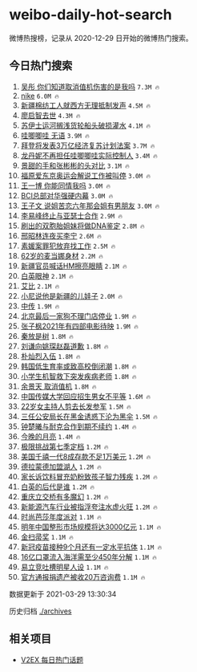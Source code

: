 # weibo-daily-hot-search

微博热搜榜，记录从 2020-12-29 日开始的微博热门搜索。

## 今日热门搜索

<!-- BEGIN -->

1. [吴彤 你们知道取消值机伤害的是我吗](https://s.weibo.com/weibo?q=%E5%90%B4%E5%BD%A4%20%E4%BD%A0%E4%BB%AC%E7%9F%A5%E9%81%93%E5%8F%96%E6%B6%88%E5%80%BC%E6%9C%BA%E4%BC%A4%E5%AE%B3%E7%9A%84%E6%98%AF%E6%88%91%E5%90%97&Refer=top) `7.3M 🔥`
1. [nike](https://s.weibo.com/weibo?q=nike&Refer=top) `6.0M 🔥`
1. [新疆棉纺工人就西方无理抵制发声](https://s.weibo.com/weibo?q=%23%E6%96%B0%E7%96%86%E6%A3%89%E7%BA%BA%E5%B7%A5%E4%BA%BA%E5%B0%B1%E8%A5%BF%E6%96%B9%E6%97%A0%E7%90%86%E6%8A%B5%E5%88%B6%E5%8F%91%E5%A3%B0%23&Refer=top) `4.5M 🔥`
1. [廖启智去世](https://s.weibo.com/weibo?q=%23%E5%BB%96%E5%90%AF%E6%99%BA%E5%8E%BB%E4%B8%96%23&Refer=top) `4.3M 🔥`
1. [苏伊士运河搁浅货轮船头破损灌水](https://s.weibo.com/weibo?q=%23%E8%8B%8F%E4%BC%8A%E5%A3%AB%E8%BF%90%E6%B2%B3%E6%90%81%E6%B5%85%E8%B4%A7%E8%BD%AE%E8%88%B9%E5%A4%B4%E7%A0%B4%E6%8D%9F%E7%81%8C%E6%B0%B4%23&Refer=top) `4.1M 🔥`
1. [哇唧唧哇 无语](https://s.weibo.com/weibo?q=%E5%93%87%E5%94%A7%E5%94%A7%E5%93%87%20%E6%97%A0%E8%AF%AD&Refer=top) `3.9M 🔥`
1. [拜登将发表3万亿经济复苏计划法案](https://s.weibo.com/weibo?q=%23%E6%8B%9C%E7%99%BB%E5%B0%86%E5%8F%91%E8%A1%A83%E4%B8%87%E4%BA%BF%E7%BB%8F%E6%B5%8E%E5%A4%8D%E8%8B%8F%E8%AE%A1%E5%88%92%E6%B3%95%E6%A1%88%23&Refer=top) `3.7M 🔥`
1. [龙丹妮不再担任哇唧唧哇实际控制人](https://s.weibo.com/weibo?q=%23%E9%BE%99%E4%B8%B9%E5%A6%AE%E4%B8%8D%E5%86%8D%E6%8B%85%E4%BB%BB%E5%93%87%E5%94%A7%E5%94%A7%E5%93%87%E5%AE%9E%E9%99%85%E6%8E%A7%E5%88%B6%E4%BA%BA%23&Refer=top) `3.4M 🔥`
1. [景甜的手和张彬彬的头对比](https://s.weibo.com/weibo?q=%23%E6%99%AF%E7%94%9C%E7%9A%84%E6%89%8B%E5%92%8C%E5%BC%A0%E5%BD%AC%E5%BD%AC%E7%9A%84%E5%A4%B4%E5%AF%B9%E6%AF%94%23&Refer=top) `3.1M 🔥`
1. [福原爱东京奥运会解说工作被叫停](https://s.weibo.com/weibo?q=%23%E7%A6%8F%E5%8E%9F%E7%88%B1%E4%B8%9C%E4%BA%AC%E5%A5%A5%E8%BF%90%E4%BC%9A%E8%A7%A3%E8%AF%B4%E5%B7%A5%E4%BD%9C%E8%A2%AB%E5%8F%AB%E5%81%9C%23&Refer=top) `3.0M 🔥`
1. [王一博 你能同情我吗](https://s.weibo.com/weibo?q=%E7%8E%8B%E4%B8%80%E5%8D%9A%20%E4%BD%A0%E8%83%BD%E5%90%8C%E6%83%85%E6%88%91%E5%90%97&Refer=top) `3.0M 🔥`
1. [BCI总部对华强硬内幕](https://s.weibo.com/weibo?q=%23BCI%E6%80%BB%E9%83%A8%E5%AF%B9%E5%8D%8E%E5%BC%BA%E7%A1%AC%E5%86%85%E5%B9%95%23&Refer=top) `3.0M 🔥`
1. [王子文 说姐苦恋六年那会姐有男朋友](https://s.weibo.com/weibo?q=%E7%8E%8B%E5%AD%90%E6%96%87%20%E8%AF%B4%E5%A7%90%E8%8B%A6%E6%81%8B%E5%85%AD%E5%B9%B4%E9%82%A3%E4%BC%9A%E5%A7%90%E6%9C%89%E7%94%B7%E6%9C%8B%E5%8F%8B&Refer=top) `3.0M 🔥`
1. [李易峰终止与亚瑟士合作](https://s.weibo.com/weibo?q=%23%E6%9D%8E%E6%98%93%E5%B3%B0%E7%BB%88%E6%AD%A2%E4%B8%8E%E4%BA%9A%E7%91%9F%E5%A3%AB%E5%90%88%E4%BD%9C%23&Refer=top) `2.9M 🔥`
1. [刷出的双胞胎姐妹将做DNA鉴定](https://s.weibo.com/weibo?q=%E5%88%B7%E5%87%BA%E7%9A%84%E5%8F%8C%E8%83%9E%E8%83%8E%E5%A7%90%E5%A6%B9%E5%B0%86%E5%81%9ADNA%E9%89%B4%E5%AE%9A&Refer=top) `2.8M 🔥`
1. [邢昭林连夜买李宁](https://s.weibo.com/weibo?q=%23%E9%82%A2%E6%98%AD%E6%9E%97%E8%BF%9E%E5%A4%9C%E4%B9%B0%E6%9D%8E%E5%AE%81%23&Refer=top) `2.6M 🔥`
1. [素媛案罪犯放弃找工作](https://s.weibo.com/weibo?q=%E7%B4%A0%E5%AA%9B%E6%A1%88%E7%BD%AA%E7%8A%AF%E6%94%BE%E5%BC%83%E6%89%BE%E5%B7%A5%E4%BD%9C&Refer=top) `2.5M 🔥`
1. [62岁的麦当娜身材](https://s.weibo.com/weibo?q=%2362%E5%B2%81%E7%9A%84%E9%BA%A6%E5%BD%93%E5%A8%9C%E8%BA%AB%E6%9D%90%23&Refer=top) `2.2M 🔥`
1. [新疆官员喊话HM擦亮眼睛](https://s.weibo.com/weibo?q=%23%E6%96%B0%E7%96%86%E5%AE%98%E5%91%98%E5%96%8A%E8%AF%9DHM%E6%93%A6%E4%BA%AE%E7%9C%BC%E7%9D%9B%23&Refer=top) `2.1M 🔥`
1. [白英眼神](https://s.weibo.com/weibo?q=%23%E7%99%BD%E8%8B%B1%E7%9C%BC%E7%A5%9E%23&Refer=top) `2.1M 🔥`
1. [艾比](https://s.weibo.com/weibo?q=%E8%89%BE%E6%AF%94&Refer=top) `2.1M 🔥`
1. [小尼说他是新疆的儿娃子](https://s.weibo.com/weibo?q=%23%E5%B0%8F%E5%B0%BC%E8%AF%B4%E4%BB%96%E6%98%AF%E6%96%B0%E7%96%86%E7%9A%84%E5%84%BF%E5%A8%83%E5%AD%90%23&Refer=top) `2.0M 🔥`
1. [中传](https://s.weibo.com/weibo?q=%E4%B8%AD%E4%BC%A0&Refer=top) `1.9M 🔥`
1. [北京最后一家狗不理门店停业](https://s.weibo.com/weibo?q=%23%E5%8C%97%E4%BA%AC%E6%9C%80%E5%90%8E%E4%B8%80%E5%AE%B6%E7%8B%97%E4%B8%8D%E7%90%86%E9%97%A8%E5%BA%97%E5%81%9C%E4%B8%9A%23&Refer=top) `1.9M 🔥`
1. [张子枫2021年有四部电影待映](https://s.weibo.com/weibo?q=%23%E5%BC%A0%E5%AD%90%E6%9E%AB2021%E5%B9%B4%E6%9C%89%E5%9B%9B%E9%83%A8%E7%94%B5%E5%BD%B1%E5%BE%85%E6%98%A0%23&Refer=top) `1.9M 🔥`
1. [秦放是树](https://s.weibo.com/weibo?q=%23%E7%A7%A6%E6%94%BE%E6%98%AF%E6%A0%91%23&Refer=top) `1.8M 🔥`
1. [刘谦向姚琛赵磊道歉](https://s.weibo.com/weibo?q=%23%E5%88%98%E8%B0%A6%E5%90%91%E5%A7%9A%E7%90%9B%E8%B5%B5%E7%A3%8A%E9%81%93%E6%AD%89%23&Refer=top) `1.8M 🔥`
1. [朴灿烈入伍](https://s.weibo.com/weibo?q=%23%E6%9C%B4%E7%81%BF%E7%83%88%E5%85%A5%E4%BC%8D%23&Refer=top) `1.8M 🔥`
1. [韩国低生育率或致高校倒闭潮](https://s.weibo.com/weibo?q=%23%E9%9F%A9%E5%9B%BD%E4%BD%8E%E7%94%9F%E8%82%B2%E7%8E%87%E6%88%96%E8%87%B4%E9%AB%98%E6%A0%A1%E5%80%92%E9%97%AD%E6%BD%AE%23&Refer=top) `1.8M 🔥`
1. [小学生机智救下突发疾病老师](https://s.weibo.com/weibo?q=%E5%B0%8F%E5%AD%A6%E7%94%9F%E6%9C%BA%E6%99%BA%E6%95%91%E4%B8%8B%E7%AA%81%E5%8F%91%E7%96%BE%E7%97%85%E8%80%81%E5%B8%88&Refer=top) `1.8M 🔥`
1. [余景天 取消值机](https://s.weibo.com/weibo?q=%E4%BD%99%E6%99%AF%E5%A4%A9%20%E5%8F%96%E6%B6%88%E5%80%BC%E6%9C%BA&Refer=top) `1.8M 🔥`
1. [中国传媒大学回应招生男女不平等](https://s.weibo.com/weibo?q=%23%E4%B8%AD%E5%9B%BD%E4%BC%A0%E5%AA%92%E5%A4%A7%E5%AD%A6%E5%9B%9E%E5%BA%94%E6%8B%9B%E7%94%9F%E7%94%B7%E5%A5%B3%E4%B8%8D%E5%B9%B3%E7%AD%89%23&Refer=top) `1.6M 🔥`
1. [22岁女主持人剪去长发参军](https://s.weibo.com/weibo?q=%2322%E5%B2%81%E5%A5%B3%E4%B8%BB%E6%8C%81%E4%BA%BA%E5%89%AA%E5%8E%BB%E9%95%BF%E5%8F%91%E5%8F%82%E5%86%9B%23&Refer=top) `1.5M 🔥`
1. [三任公安局长在黑金诱惑下沦为黑伞](https://s.weibo.com/weibo?q=%23%E4%B8%89%E4%BB%BB%E5%85%AC%E5%AE%89%E5%B1%80%E9%95%BF%E5%9C%A8%E9%BB%91%E9%87%91%E8%AF%B1%E6%83%91%E4%B8%8B%E6%B2%A6%E4%B8%BA%E9%BB%91%E4%BC%9E%23&Refer=top) `1.5M 🔥`
1. [钟楚曦与耐克合作到期不续约](https://s.weibo.com/weibo?q=%23%E9%92%9F%E6%A5%9A%E6%9B%A6%E4%B8%8E%E8%80%90%E5%85%8B%E5%90%88%E4%BD%9C%E5%88%B0%E6%9C%9F%E4%B8%8D%E7%BB%AD%E7%BA%A6%23&Refer=top) `1.4M 🔥`
1. [今晚的月亮](https://s.weibo.com/weibo?q=%E4%BB%8A%E6%99%9A%E7%9A%84%E6%9C%88%E4%BA%AE&Refer=top) `1.4M 🔥`
1. [极限挑战第七季定档](https://s.weibo.com/weibo?q=%23%E6%9E%81%E9%99%90%E6%8C%91%E6%88%98%E7%AC%AC%E4%B8%83%E5%AD%A3%E5%AE%9A%E6%A1%A3%23&Refer=top) `1.2M 🔥`
1. [美国千禧一代8成存款不足1万美元](https://s.weibo.com/weibo?q=%23%E7%BE%8E%E5%9B%BD%E5%8D%83%E7%A6%A7%E4%B8%80%E4%BB%A38%E6%88%90%E5%AD%98%E6%AC%BE%E4%B8%8D%E8%B6%B31%E4%B8%87%E7%BE%8E%E5%85%83%23&Refer=top) `1.2M 🔥`
1. [德拉蒙德加盟湖人](https://s.weibo.com/weibo?q=%23%E5%BE%B7%E6%8B%89%E8%92%99%E5%BE%B7%E5%8A%A0%E7%9B%9F%E6%B9%96%E4%BA%BA%23&Refer=top) `1.2M 🔥`
1. [家长诉饮料冒充奶粉致孩子智力残疾](https://s.weibo.com/weibo?q=%23%E5%AE%B6%E9%95%BF%E8%AF%89%E9%A5%AE%E6%96%99%E5%86%92%E5%85%85%E5%A5%B6%E7%B2%89%E8%87%B4%E5%AD%A9%E5%AD%90%E6%99%BA%E5%8A%9B%E6%AE%8B%E7%96%BE%23&Refer=top) `1.2M 🔥`
1. [白英的后代是谁](https://s.weibo.com/weibo?q=%E7%99%BD%E8%8B%B1%E7%9A%84%E5%90%8E%E4%BB%A3%E6%98%AF%E8%B0%81&Refer=top) `1.2M 🔥`
1. [重庆立交桥有多魔幻](https://s.weibo.com/weibo?q=%23%E9%87%8D%E5%BA%86%E7%AB%8B%E4%BA%A4%E6%A1%A5%E6%9C%89%E5%A4%9A%E9%AD%94%E5%B9%BB%23&Refer=top) `1.2M 🔥`
1. [新能源汽车行业被指浮夸注水虚火旺](https://s.weibo.com/weibo?q=%E6%96%B0%E8%83%BD%E6%BA%90%E6%B1%BD%E8%BD%A6%E8%A1%8C%E4%B8%9A%E8%A2%AB%E6%8C%87%E6%B5%AE%E5%A4%B8%E6%B3%A8%E6%B0%B4%E8%99%9A%E7%81%AB%E6%97%BA&Refer=top) `1.2M 🔥`
1. [时尚芭莎年度派对](https://s.weibo.com/weibo?q=%E6%97%B6%E5%B0%9A%E8%8A%AD%E8%8E%8E%E5%B9%B4%E5%BA%A6%E6%B4%BE%E5%AF%B9&Refer=top) `1.1M 🔥`
1. [明年中国整形市场规模将达3000亿元](https://s.weibo.com/weibo?q=%23%E6%98%8E%E5%B9%B4%E4%B8%AD%E5%9B%BD%E6%95%B4%E5%BD%A2%E5%B8%82%E5%9C%BA%E8%A7%84%E6%A8%A1%E5%B0%86%E8%BE%BE3000%E4%BA%BF%E5%85%83%23&Refer=top) `1.1M 🔥`
1. [金扫帚奖](https://s.weibo.com/weibo?q=%E9%87%91%E6%89%AB%E5%B8%9A%E5%A5%96&Refer=top) `1.1M 🔥`
1. [新冠疫苗接种9个月还有一定水平抗体](https://s.weibo.com/weibo?q=%23%E6%96%B0%E5%86%A0%E7%96%AB%E8%8B%97%E6%8E%A5%E7%A7%8D9%E4%B8%AA%E6%9C%88%E8%BF%98%E6%9C%89%E4%B8%80%E5%AE%9A%E6%B0%B4%E5%B9%B3%E6%8A%97%E4%BD%93%23&Refer=top) `1.1M 🔥`
1. [16亿口罩流入海洋需至少450年分解](https://s.weibo.com/weibo?q=%2316%E4%BA%BF%E5%8F%A3%E7%BD%A9%E6%B5%81%E5%85%A5%E6%B5%B7%E6%B4%8B%E9%9C%80%E8%87%B3%E5%B0%91450%E5%B9%B4%E5%88%86%E8%A7%A3%23&Refer=top) `1.1M 🔥`
1. [易立竞吐槽明星人设](https://s.weibo.com/weibo?q=%E6%98%93%E7%AB%8B%E7%AB%9E%E5%90%90%E6%A7%BD%E6%98%8E%E6%98%9F%E4%BA%BA%E8%AE%BE&Refer=top) `1.1M 🔥`
1. [官方通报捐遗产被收20万咨询费](https://s.weibo.com/weibo?q=%23%E5%AE%98%E6%96%B9%E9%80%9A%E6%8A%A5%E6%8D%90%E9%81%97%E4%BA%A7%E8%A2%AB%E6%94%B620%E4%B8%87%E5%92%A8%E8%AF%A2%E8%B4%B9%23&Refer=top) `1.1M 🔥`

数据更新于 2021-03-29 13:30:34

<!-- END -->

历史归档 [./archives](./archives)

## 相关项目

- [V2EX 每日热门话题](https://github.com/boojack/v2ex-daily-hot-topic)

